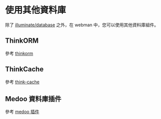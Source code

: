 # 使用其他資料庫
除了 [illuminate/database](https://github.com/illuminate/database) 之外，在 webman 中，您可以使用其他資料庫組件。

## ThinkORM
參考 [thinkorm](thinkorm.md)

## ThinkCache
參考 [think-cache](thinkcache.md)

## Medoo 資料庫插件
參考 [medoo 插件](https://www.workerman.net/plugin/29)